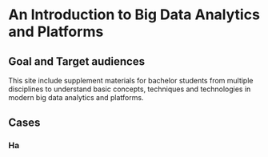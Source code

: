 # An Introduction to Big Data Analytics and Platforms
## Goal and Target audiences 
This site include supplement materials for bachelor students from multiple disciplines to understand basic concepts, techniques and technologies in modern big data analytics and platforms.

## Cases
### Ha
